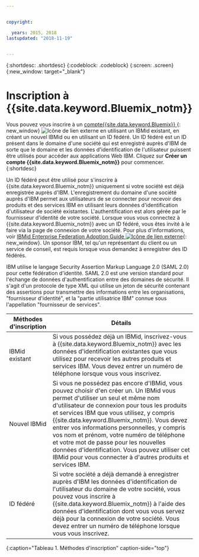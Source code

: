 ```yaml
---


copyright:

  years: 2015, 2018
lastupdated: "2018-11-19"


---
```


{:shortdesc: .shortdesc}
{:codeblock: .codeblock}
{:screen: .screen}
{:new_window: target="_blank"}


# Inscription à {{site.data.keyword.Bluemix_notm}}

Vous pouvez vous inscrire à un [compte{{site.data.keyword.Bluemix}} ](https://cloud.ibm.com){: new_window} ![Icône de lien externe](../icons/launch-glyph.svg "Icône de lien externe") en utilisant un IBMid existant, en créant un nouvel IBMid ou en utilisant un ID fédéré. Un ID fédéré est un ID présent dans le domaine d'une société qui est enregistré auprès d'IBM de sorte que le domaine et les données d'identification de l'utilisateur puissent être utilisés pour accéder aux applications Web IBM. Cliquez sur **Créer un compte {{site.data.keyword.Bluemix_notm}}** pour commencer.
{:shortdesc}

Un ID fédéré peut être utilisé pour s'inscrire à {{site.data.keyword.Bluemix_notm}} uniquement si votre société est déjà enregistrée auprès d'IBM. L'enregistrement du domaine d'une société auprès d'IBM permet aux utilisateurs de se connecter pour recevoir des produits et des services IBM en utilisant leurs données d'identification d'utilisateur de société existantes. L'authentification est alors gérée par le fournisseur d'identité de votre société. Lorsque vous vous connectez à {{site.data.keyword.Bluemix_notm}} avec un ID fédéré, vous êtes invité à le faire via la page de connexion de votre société. Pour plus d'informations, voir [IBMid Enterprise Federation Adoption Guide ![Icône de lien externe](../icons/launch-glyph.svg)](https://ibm.box.com/v/IBMid-Federation-Guide){: new_window}. Un sponsor IBM, tel qu'un représentant du client ou un service de conseil, est requis lorsque vous demandez à enregistrer des ID fédérés.

IBM utilise le langage Security Assertion Markup Language 2.0 (SAML 2.0) pour cette fédération d'identité. SAML 2.0 est une version standard pour l'échange de données d'authentification entre des domaines de sécurité. Il s'agit d'un protocole de type XML qui utilise un jeton de sécurité contenant des assertions pour transmettre des informations entre les organisations, "fournisseur d'identité", et la "partie utilisatrice IBM" connue sous l'appellation "fournisseur de services".

| Méthodes d'inscription | Détails |    
|-----------------|---------|
|IBMid existant | Si vous possédez déjà un IBMid, inscrivez-vous à {{site.data.keyword.Bluemix_notm}} avec les données d'identification existantes que vous utilisez pour recevoir les autres produits et services IBM. Vous devez entrer un numéro de téléphone lorsque vous vous inscrivez. |
|Nouvel IBMid | Si vous ne possédez pas encore d'IBMid, vous pouvez choisir d'en créer un. Un IBMid vous permet d'utiliser un seul et même nom d'utilisateur de connexion pour tous les produits et services IBM que vous utilisez, y compris {{site.data.keyword.Bluemix_notm}}. Vous devez entrer vos informations personnelles, y compris vos nom et prénom, votre numéro de téléphone et votre mot de passe pour les nouvelles données d'identification. Vous pouvez utiliser cet IBMid pour vous connecter à d'autres produits et services IBM.  |
|ID fédéré | Si votre société a déjà demandé à enregistrer auprès d'IBM les données d'identification de l'utilisateur du domaine de votre société, vous pouvez vous inscrire à {{site.data.keyword.Bluemix_notm}} à l'aide des données d'identification dont vous vous servez déjà pour la connexion de votre société. Vous devez entrer un numéro de téléphone lorsque vous vous inscrivez. |
{:caption="Tableau 1. Méthodes d'inscription" caption-side="top"}
